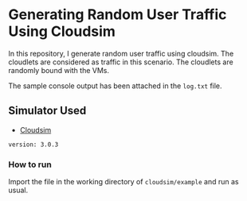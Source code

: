 # Generating Random User Traffic Using Cloudsim
In this repository, I generate random user traffic using cloudsim. The cloudlets are considered as traffic in this scenario. The cloudlets are randomly bound with the VMs.

The sample console output has been attached in the ```log.txt``` file.


## Simulator Used
* [Cloudsim](https://github.com/Cloudslab/cloudsim)
```
version: 3.0.3
```

### How to run

Import the file in the working directory of ```cloudsim/example``` and run as usual.       
